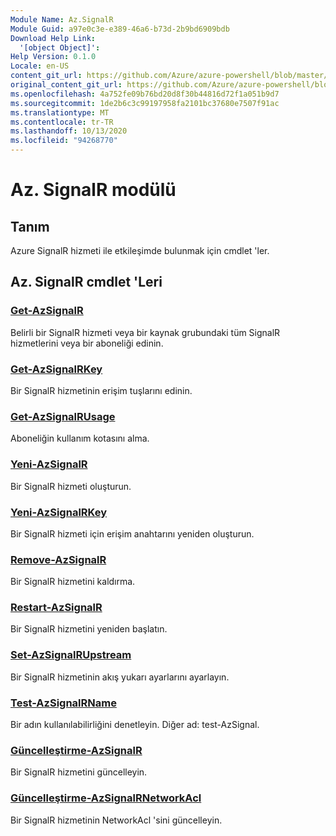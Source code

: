 ```yaml
---
Module Name: Az.SignalR
Module Guid: a97e0c3e-e389-46a6-b73d-2b9bd6909bdb
Download Help Link:
  '[object Object]': 
Help Version: 0.1.0
Locale: en-US
content_git_url: https://github.com/Azure/azure-powershell/blob/master/src/SignalR/SignalR/help/Az.SignalR.md
original_content_git_url: https://github.com/Azure/azure-powershell/blob/master/src/SignalR/SignalR/help/Az.SignalR.md
ms.openlocfilehash: 4a752fe09b76bd20d8f30b44816d72f1a051b9d7
ms.sourcegitcommit: 1de2b6c3c99197958fa2101bc37680e7507f91ac
ms.translationtype: MT
ms.contentlocale: tr-TR
ms.lasthandoff: 10/13/2020
ms.locfileid: "94268770"
---
```

# Az. SignalR modülü
## Tanım
Azure SignalR hizmeti ile etkileşimde bulunmak için cmdlet 'ler.

## Az. SignalR cmdlet 'Leri
### [Get-AzSignalR](Get-AzSignalR.md)
Belirli bir SignalR hizmeti veya bir kaynak grubundaki tüm SignalR hizmetlerini veya bir aboneliği edinin.

### [Get-AzSignalRKey](Get-AzSignalRKey.md)
Bir SignalR hizmetinin erişim tuşlarını edinin.

### [Get-AzSignalRUsage](Get-AzSignalRUsage.md)
Aboneliğin kullanım kotasını alma.

### [Yeni-AzSignalR](New-AzSignalR.md)
Bir SignalR hizmeti oluşturun.

### [Yeni-AzSignalRKey](New-AzSignalRKey.md)
Bir SignalR hizmeti için erişim anahtarını yeniden oluşturun.

### [Remove-AzSignalR](Remove-AzSignalR.md)
Bir SignalR hizmetini kaldırma.

### [Restart-AzSignalR](Restart-AzSignalR.md)
Bir SignalR hizmetini yeniden başlatın.

### [Set-AzSignalRUpstream](Set-AzSignalRUpstream.md)
Bir SignalR hizmetinin akış yukarı ayarlarını ayarlayın.

### [Test-AzSignalRName](Test-AzSignalRName.md)
Bir adın kullanılabilirliğini denetleyin. Diğer ad: test-AzSignal.

### [Güncelleştirme-AzSignalR](Update-AzSignalR.md)
Bir SignalR hizmetini güncelleyin.

### [Güncelleştirme-AzSignalRNetworkAcl](Update-AzSignalRNetworkAcl.md)
Bir SignalR hizmetinin NetworkAcl 'sini güncelleyin.

